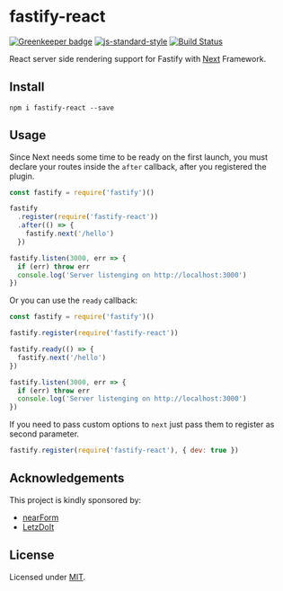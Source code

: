 # fastify-react

[![Greenkeeper badge](https://badges.greenkeeper.io/fastify/fastify-react.svg)](https://greenkeeper.io/)
[![js-standard-style](https://img.shields.io/badge/code%20style-standard-brightgreen.svg?style=flat)](http://standardjs.com/)  [![Build Status](https://travis-ci.org/fastify/fastify-react.svg?branch=master)](https://travis-ci.org/fastify/fastify-react)

React server side rendering support for Fastify with [Next](https://github.com/zeit/next.js/#custom-server-and-routing) Framework.

## Install
```
npm i fastify-react --save
```

## Usage
Since Next needs some time to be ready on the first launch, you must declare your routes inside the `after` callback, after you registered the plugin.
```js
const fastify = require('fastify')()

fastify
  .register(require('fastify-react'))
  .after(() => {
    fastify.next('/hello')
  })

fastify.listen(3000, err => {
  if (err) throw err
  console.log('Server listenging on http://localhost:3000')
})
```
Or you can use the `ready` callback:
```js
const fastify = require('fastify')()

fastify.register(require('fastify-react'))

fastify.ready(() => {
  fastify.next('/hello')
})

fastify.listen(3000, err => {
  if (err) throw err
  console.log('Server listenging on http://localhost:3000')
})
```

If you need to pass custom options to `next` just pass them to register as second parameter.
```js
fastify.register(require('fastify-react'), { dev: true })
```

## Acknowledgements

This project is kindly sponsored by:
- [nearForm](http://nearform.com)
- [LetzDoIt](http://www.letzdoitapp.com/)

## License

Licensed under [MIT](./LICENSE).
